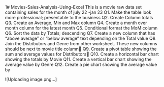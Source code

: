 1# Movies-Sales-Analysis-Using-Excel
This is a movie raw data set containing sales for the month of july 22 -jan 23
Q1. Make the table look more professional; presentable to the business
Q2. Create Column totals
Q3. Create an Average, Min and Max column
Q4. Create a month over month column for the latest month
Q5. Conditional format the MoM column
Q6. Sort the data by Totals; descending
Q7. Create a new column that has “above average” or “below average” text depending on the Total value
Q8. Join the Distributors and Genre from other worksheet. These new columns should be next to movie title column
Q9. Create a pivot table showing the sum and average values for Distributors
Q10. Create a horizontal bar chart showing the totals by Movie
Q11. Create a vertical bar chart showing the average value by Genre
Q12. Create a pie chart showing the average value by 

![Uploading image.png…]
